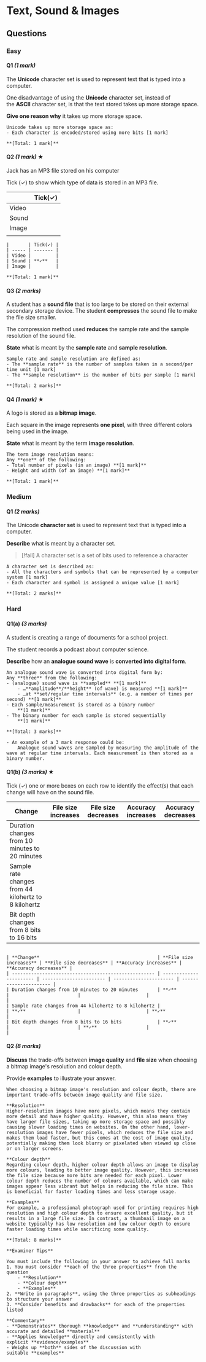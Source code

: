 # Text, Sound & Images
## Questions

### Easy
#### Q1 _(1 mark)_
The **Unicode** character set is used to represent text that is typed into a computer.

One disadvantage of using the **Unicode** character set, instead of the **ASCII** character set, is that the text stored takes up more storage space.

**Give one reason why** it takes up more storage space.

```ad-correct
Unicode takes up more storage space as:
- Each character is encoded/stored using more bits [1 mark]

**[Total: 1 mark]**
```
#### Q2 _(1 mark)_ **★**
Jack has an MP3 file stored on his computer

Tick (✓) to show which type of data is stored in an MP3 file.

|       | Tick(✓) |
| ----- | ------- |
| Video |         |
| Sound |         |
| Image |         |
|       |         |

```ad-correct
|       | Tick(✓) |
| ----- | ------- |
| Video |         |
| Sound | **✓**   |
| Image |         |

**[Total: 1 mark]**
```
#### Q3 _(2 marks)_
A student has a **sound file** that is too large to be stored on their external secondary storage device. The student **compresses** the sound file to make the file size smaller.

The compression method used **reduces** the sample rate and the sample resolution of the sound file.

**State** what is meant by the **sample rate** and **sample resolution**.

```ad-correct
Sample rate and sample resolution are defined as:
- The **sample rate** is the number of samples taken in a second/per time unit [1 mark] 
- The **sample resolution** is the number of bits per sample [1 mark]

**[Total: 2 marks]**
```
#### Q4 _(1 mark)_ **★**
A logo is stored as a **bitmap image**.
  
Each square in the image represents **one pixel**, with three different colors being used in the image.

**State** what is meant by the term **image resolution**.

```ad-correct
The term image resolution means:
Any **one** of the following:
- Total number of pixels (in an image) **[1 mark]**
- Height and width (of an image) **[1 mark]**

**[Total: 1 mark]**
```

### Medium
#### Q1 _(2 marks)_
The Unicode **character set** is used to represent text that is typed into a computer.

**Describe** what is meant by a character set.

> [!fail] A character set is a set of bits used to reference a character

```ad-correct
A character set is described as:
- All the characters and symbols that can be represented by a computer system [1 mark]
- Each character and symbol is assigned a unique value [1 mark]

**[Total: 2 marks]**
```
### Hard
#### Q1(a) _(3 marks)_
A student is creating a range of documents for a school project.

The student records a podcast about computer science.

**Describe** how an **analogue sound wave** is **converted into digital form**.

```ad-correct
An analogue sound wave is converted into digital form by:
Any **three** from the following:
- (analogue) sound wave is **sampled** **[1 mark]**
    - …**amplitude**/**height** (of wave) is measured **[1 mark]**
    - …at **set/regular time intervals** (e.g. a number of times per second) **[1 mark]**
- Each sample/measurement is stored as a binary number  
    **[1 mark]**
- The binary number for each sample is stored sequentially  
    **[1 mark]**

**[Total: 3 marks]**

- An example of a 3 mark response could be:
	Analogue sound waves are sampled by measuring the amplitude of the wave at regular time intervals. Each measurement is then stored as a binary number.
```

#### Q1(b) _(3 marks)_ **★**
Tick (✓) one or more boxes on each row to identify the effect(s) that each change will have on the sound file.

| **Change**                                           | **File size increases** | **File size decreases** | **Accuracy increases** | **Accuracy decreases** |
| ---------------------------------------------------- | ----------------------- | ----------------------- | ---------------------- | ---------------------- |
| Duration changes from 10 minutes to 20 minutes       |                         |                         |                        |                        |
| Sample rate changes from 44 kilohertz to 8 kilohertz |                         |                         |                        |                        |
| Bit depth changes from 8 bits to 16 bits             |                         |                         |                        |                        |
```ad-correct

| **Change**                                           | **File size increases** | **File size decreases** | **Accuracy increases** | **Accuracy decreases** |
| ---------------------------------------------------- | ----------------------- | ----------------------- | ---------------------- | ---------------------- |
| Duration changes from 10 minutes to 20 minutes       | **✓**                   |                         |                        |                        | 
| Sample rate changes from 44 kilohertz to 8 kilohertz |                         | **✓**                   |                        | **✓**                  |
| Bit depth changes from 8 bits to 16 bits             | **✓**                   |                         | **✓**                  |                        |
```
#### Q2 _(8 marks)_
**Discuss** the trade-offs between **image quality** and **file size** when choosing a bitmap image's resolution and colour depth.

Provide **examples** to illustrate your answer.

```ad-correct
When choosing a bitmap image's resolution and colour depth, there are important trade-offs between image quality and file size.

**Resolution**  
Higher-resolution images have more pixels, which means they contain more detail and have higher quality. However, this also means they have larger file sizes, taking up more storage space and possibly causing slower loading times on websites. On the other hand, lower-resolution images have fewer pixels, which reduces the file size and makes them load faster, but this comes at the cost of image quality, potentially making them look blurry or pixelated when viewed up close or on larger screens.

**Colour depth**  
Regarding colour depth, higher colour depth allows an image to display more colours, leading to better image quality. However, this increases the file size because more bits are needed for each pixel. Lower colour depth reduces the number of colours available, which can make images appear less vibrant but helps in reducing the file size. This is beneficial for faster loading times and less storage usage.

**Examples**  
For example, a professional photograph used for printing requires high resolution and high colour depth to ensure excellent quality, but it results in a large file size. In contrast, a thumbnail image on a website typically has low resolution and low colour depth to ensure faster loading times while sacrificing some quality.

**[Total: 8 marks]**

**Examiner Tips**

You must include the following in your answer to achieve full marks
1. You must consider **each of the three properties** from the question
    - **Resolution**
    - **Colour depth**
    - **Examples**
2. **Write in paragraphs**, using the three properties as subheadings to structure your answer
3. **Consider benefits and drawbacks** for each of the properties listed
    
**Commentary**
- **Demonstrates** thorough **knowledge** and **understanding** with accurate and detailed **material**
- **Applies knowledge** directly and consistently with explicit **evidence/examples**
- Weighs up **both** sides of the discussion with suitable **examples**
```